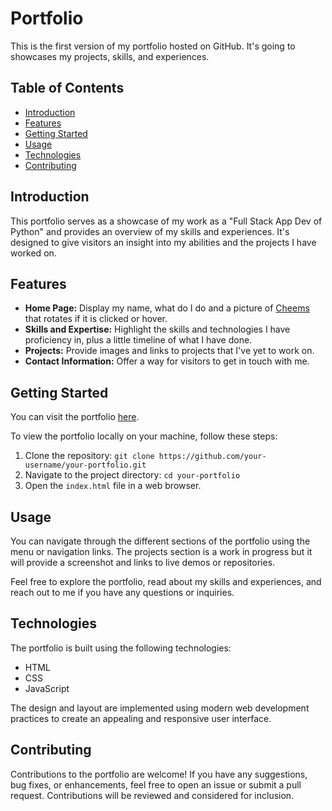 # Portfolio

This is the first version of my portfolio hosted on GitHub. It's going to showcases my projects, skills, and experiences.

## Table of Contents

- [Introduction](#introduction)
- [Features](#features)
- [Getting Started](#getting-started)
- [Usage](#usage)
- [Technologies](#technologies)
- [Contributing](#contributing)

## Introduction

This portfolio serves as a showcase of my work as a "Full Stack App Dev of Python" and provides an overview of my skills and experiences. It's designed to give visitors an insight into my abilities and the projects I have worked on.

## Features

- **Home Page:** Display my name, what do I do and a picture of [Cheems](https://www.instagram.com/balltze/?hl=en) that rotates if it is clicked or hover.
- **Skills and Expertise:** Highlight the skills and technologies I have proficiency in, plus a little timeline of what I have done.
- **Projects:** Provide images and links to projects that I've yet to work on.
- **Contact Information:** Offer a way for visitors to get in touch with me.

## Getting Started

You can visit the portfolio [here](https://cadolph.github.io/MyFirstPortfolio/).

To view the portfolio locally on your machine, follow these steps:

1. Clone the repository: `git clone https://github.com/your-username/your-portfolio.git`
2. Navigate to the project directory: `cd your-portfolio`
3. Open the `index.html` file in a web browser.

## Usage

You can navigate through the different sections of the portfolio using the menu or navigation links. The projects section is a work in progress but it will provide a screenshot and links to live demos or repositories.

Feel free to explore the portfolio, read about my skills and experiences, and reach out to me if you have any questions or inquiries.

## Technologies

The portfolio is built using the following technologies:

- HTML
- CSS
- JavaScript

The design and layout are implemented using modern web development practices to create an appealing and responsive user interface.

## Contributing

Contributions to the portfolio are welcome! If you have any suggestions, bug fixes, or enhancements, feel free to open an issue or submit a pull request. Contributions will be reviewed and considered for inclusion.

